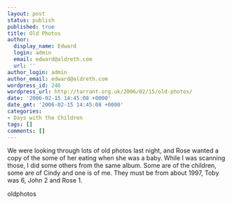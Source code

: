 ```yaml
---
layout: post
status: publish
published: true
title: Old Photos
author:
  display_name: Edward
  login: admin
  email: edward@aldreth.com
  url: ''
author_login: admin
author_email: edward@aldreth.com
wordpress_id: 246
wordpress_url: http://tarrant.org.uk/2006/02/15/old-photos/
date: '2006-02-15 14:45:08 +0000'
date_gmt: '2006-02-15 14:45:08 +0000'
categories:
- Days with the Children
tags: []
comments: []
---
```

<p>We were looking through lots of old photos last night, and Rose wanted a copy of the some of her eating when she was a baby.  While I was scanning those, I did some others from the same album.  Some are of the children, some are of Cindy and one is of me.  They must be from about 1997, Toby was 6, John 2 and Rose 1.</p>
<p><wpg2>oldphotos</wpg2></p>

